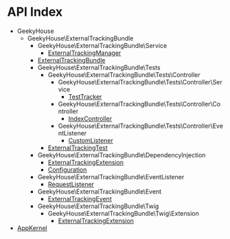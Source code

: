 API Index
=========

* GeekyHouse
    * GeekyHouse\ExternalTrackingBundle
        * GeekyHouse\ExternalTrackingBundle\Service
            * [ExternalTrackingManager](GeekyHouse-ExternalTrackingBundle-Service-ExternalTrackingManager.md)
        * [ExternalTrackingBundle](GeekyHouse-ExternalTrackingBundle-ExternalTrackingBundle.md)
        * GeekyHouse\ExternalTrackingBundle\Tests
            * GeekyHouse\ExternalTrackingBundle\Tests\Controller
                * GeekyHouse\ExternalTrackingBundle\Tests\Controller\Service
                    * [TestTracker](GeekyHouse-ExternalTrackingBundle-Tests-Controller-Service-TestTracker.md)
                * GeekyHouse\ExternalTrackingBundle\Tests\Controller\Controller
                    * [IndexController](GeekyHouse-ExternalTrackingBundle-Tests-Controller-Controller-IndexController.md)
                * GeekyHouse\ExternalTrackingBundle\Tests\Controller\EventListener
                    * [CustomListener](GeekyHouse-ExternalTrackingBundle-Tests-Controller-EventListener-CustomListener.md)
            * [ExternalTrackingTest](GeekyHouse-ExternalTrackingBundle-Tests-ExternalTrackingTest.md)
        * GeekyHouse\ExternalTrackingBundle\DependencyInjection
            * [ExternalTrackingExtension](GeekyHouse-ExternalTrackingBundle-DependencyInjection-ExternalTrackingExtension.md)
            * [Configuration](GeekyHouse-ExternalTrackingBundle-DependencyInjection-Configuration.md)
        * GeekyHouse\ExternalTrackingBundle\EventListener
            * [RequestListener](GeekyHouse-ExternalTrackingBundle-EventListener-RequestListener.md)
        * GeekyHouse\ExternalTrackingBundle\Event
            * [ExternalTrackingEvent](GeekyHouse-ExternalTrackingBundle-Event-ExternalTrackingEvent.md)
        * GeekyHouse\ExternalTrackingBundle\Twig
            * GeekyHouse\ExternalTrackingBundle\Twig\Extension
                * [ExternalTrackingExtension](GeekyHouse-ExternalTrackingBundle-Twig-Extension-ExternalTrackingExtension.md)
* [AppKernel](AppKernel.md)


